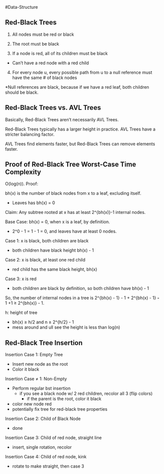 #Data-Structure 
## Red-Black Trees

1. All nodes must be red or black
    
2. The root must be black
    
3. If a node is red, all of its children must be black
    

- Can’t have a red node with a red child

4. For every node u, every possible path from u to a null reference must have the same # of black nodes

*Null references are black, because if we have a red leaf, both children should be black.

## Red-Black Trees vs. AVL Trees

Basically, Red-Black Trees aren’t necessarily AVL Trees.

Red-Black Trees typically has a larger height in practice. AVL Trees have a stricter balancing factor.

AVL Trees find elements faster, but Red-Black Trees can remove elements faster.

## Proof of Red-Black Tree Worst-Case Time Complexity

O(log(n)). Proof:

bh(x) is the number of black nodes from x to a leaf, excluding itself.

- Leaves has bh(x) = 0

Claim: Any subtree rooted at x has at least 2^{bh(x)}-1 internal nodes.

Base Case: bh(x) = 0, when x is a leaf, by definition.

- 2^0 - 1 = 1 - 1 = 0, and leaves have at least 0 nodes.

Case 1: x is black, both children are black

- both children have black height bh(x) - 1

Case 2: x is black, at least one red child

- red child has the same black height, bh(x)

Case 3: x is red

- both children are black by definition, so both children have bh(x) - 1

So, the number of internal nodes in a tree is 2^{bh(x) - 1} - 1 + 2^{bh(x) - 1} **-** 1 +1 ≥ 2^{bh(x)} - 1.

h: height of tree

- bh(x) ≥ h/2 and n ≥ 2^{h/2} - 1
- mess around and ull see the height is less than log(n)

## Red-Black Tree Insertion

Insertion Case 1: Empty Tree

- Insert new node as the root
- Color it black

Insertion Case ≠ 1: Non-Empty

- Perform regular bst insertion
    - if you see a black node w/ 2 red children, recolor all 3 (flip colors)
        - if the parent is the root, color it black
- color new node red
- potentially fix tree for red-black tree properties

Insertion Case 2: Child of Black Node

- done

Insertion Case 3: Child of red node, straight line

- insert, single rotation, recolor

Insertion Case 4: Child of red node, kink

- rotate to make straight, then case 3